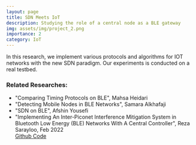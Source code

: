 ```yaml
---
layout: page
title: SDN Meets IoT
description: Studying the role of a central node as a BLE gateway
img: assets/img/project_2.png
importance: 2
category: IoT
---
```

In this research, we implement various protocols and algorithms for IOT networks with the new SDN paradigm. Our experiments is conducted on a real testbed. 

<h3>Related Researches:</h3>
<ul>
	<li>"Comparing Timing Protocols on BLE", Mahsa Heidari</li>
	<li>"Detecting Mobile Nodes in BLE Networks", Samara Alkhafaji </li>
	<li>"SDN on BLE", Afshin Yousefi</li>
	<li>"Implementing An Inter-Piconet Interference Mitigation System in Bluetooth Low Energy (BLE) Networks With A Central Controller", Reza Sarayloo, Feb 2022
		<br>
		<a href="https://github.com/iot-kntu/interpiconet-interference">Github Code</a>
	</li>
</ul> 

